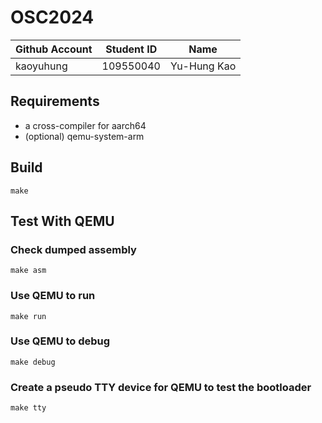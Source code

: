# OSC2024

| Github Account | Student ID | Name          |
|----------------|------------|---------------|
| kaoyuhung      | 109550040  | Yu-Hung Kao   |

## Requirements

* a cross-compiler for aarch64
* (optional) qemu-system-arm

## Build 

```
make
```

## Test With QEMU
### Check dumped assembly

```
make asm
```

### Use QEMU to run
```
make run
```

### Use QEMU to debug
```
make debug
```

### Create a pseudo TTY device for QEMU to test the bootloader
```
make tty
```